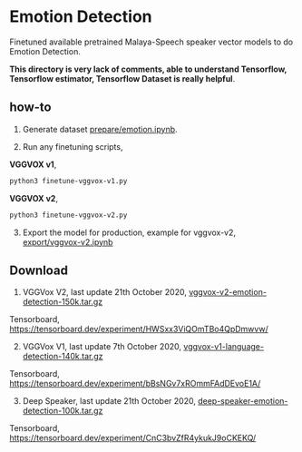 # Emotion Detection

Finetuned available pretrained Malaya-Speech speaker vector models to do Emotion Detection.

**This directory is very lack of comments, able to understand Tensorflow, Tensorflow estimator, Tensorflow Dataset is really helpful**.

## how-to

1. Generate dataset [prepare/emotion.ipynb](prepare/emotion.ipynb).

2. Run any finetuning scripts,

**VGGVOX v1**,

```bash
python3 finetune-vggvox-v1.py
```

**VGGVOX v2**,

```bash
python3 finetune-vggvox-v2.py
```

3. Export the model for production, example for vggvox-v2, [export/vggvox-v2.ipynb](export/vggvox-v2.ipynb)

## Download

1. VGGVox V2, last update 21th October 2020, [vggvox-v2-emotion-detection-150k.tar.gz](https://f000.backblazeb2.com/file/malaya-speech-model/finetuned/vggvox-v2-emotion-detection-150k.tar.gz)

Tensorboard, https://tensorboard.dev/experiment/HWSxx3ViQOmTBo4QpDmwvw/

2. VGGVox V1, last update 7th October 2020, [vggvox-v1-language-detection-140k.tar.gz](https://f000.backblazeb2.com/file/malaya-speech-model/finetuned/vggvox-v1-language-detection-140k.tar.gz)

Tensorboard, https://tensorboard.dev/experiment/bBsNGv7xROmmFAdDEvoE1A/

3. Deep Speaker, last update 21th October 2020, [deep-speaker-emotion-detection-100k.tar.gz](https://f000.backblazeb2.com/file/malaya-speech-model/finetuned/deep-speaker-emotion-detection-100k.tar.gz)

Tensorboard, https://tensorboard.dev/experiment/CnC3bvZfR4ykukJ9oCKEKQ/